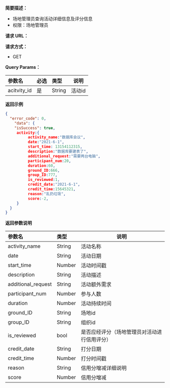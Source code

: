 **简要描述：**

- 场地管理员查询活动详细信息及评分信息
- 权限：场地管理员

**请求 URL：**



**请求方式：**

- GET

**Query Params：**

| 参数名    | 必选 | 类型   | 说明    |
| :-------- | :--- | :----- | ------- |
| acitvity_id  | 是   | String | 活动id |

**返回示例**

```json
{
  "error_code": 0,
    "data": {
    "isSuccess": true,
     activity:{
          activity_name:"数据库会议",
          date:"2021-6-1",
          start_time: 13154112315,
          description:"数据库要建表了",
          additional_request:"需要两台电脑",
          participant_num:20,
          duration:60,
          ground_ID:666,
          group_ID:777,
          is_reviewed:1,
          credit_date:"2021-6-1",
          credit_time:15645321,
          reason:"乱扔垃圾",
          score:-2,
     }
  }
}
```

**返回参数说明**

| 参数名      | 类型    | 说明                           |
| :---------- | :------ | ------------------------------ |
|activity_name|String|活动名称|
| date    | String  | 活动日期                       |
|start_time|Number|活动时间戳|
|description|String|活动描述|
|additional_request|String|活动额外需求|
| participant_num    | Number | 参与人数                                     |
| duration           | Number | 活动持续时间                                 |
| ground_ID          | String | 场地id                                       |
| group_ID           | String | 组织id                                       |
| is_reviewed        | bool   | 是否应经评分（场地管理员对活动进行信用评分） |
| credit_date        | String | 打分日期                                     |
| credit_time        | Number | 打分时间戳                                   |
| reason             | String | 信用分增减详细说明                           |
| score              | Number | 信用分增减                                   |


